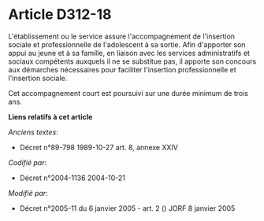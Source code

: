 # Article D312-18

L'établissement ou le service assure l'accompagnement de l'insertion sociale et professionnelle de l'adolescent à sa sortie.
Afin d'apporter son appui au jeune et à sa famille, en liaison avec les services administratifs et sociaux compétents
auxquels il ne se substitue pas, il apporte son concours aux démarches nécessaires pour faciliter l'insertion professionnelle
et l'insertion sociale.

Cet accompagnement court est poursuivi sur une durée minimum de trois ans.

**Liens relatifs à cet article**

_Anciens textes_:

  - Décret n°89-798 1989-10-27 art. 8, annexe XXIV

_Codifié par_:

  - Décret n°2004-1136 2004-10-21

_Modifié par_:

  - Décret n°2005-11 du 6 janvier 2005 - art. 2 () JORF 8 janvier 2005
